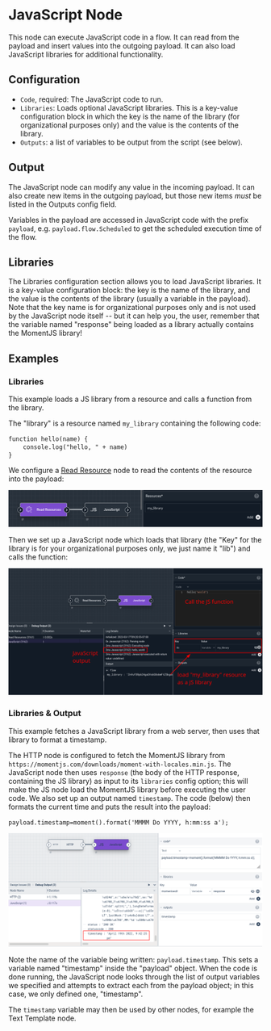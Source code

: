 # JavaScript Node

This node can execute JavaScript code in a flow. It can read from the payload and insert values into the outgoing payload. It can also load JavaScript libraries for additional functionality.

## Configuration

* `Code`, required: The JavaScript code to run.
* `Libraries`: Loads optional JavaScript libraries. This is a key-value configuration block in which the key is the name of the library (for organizational purposes only) and the value is the contents of the library.
* `Outputs`: a list of variables to be output from the script (see below).

## Output

The JavaScript node can modify any value in the incoming payload. It can also create new items in the outgoing payload, but those new items *must* be listed in the Outputs config field.

Variables in the payload are accessed in JavaScript code with the prefix `payload`, e.g. `payload.flow.Scheduled` to get the scheduled execution time of the flow.

## Libraries

The Libraries configuration section allows you to load JavaScript libraries. It is a key-value configuration block: the key is the name of the library, and the value is the contents of the library (usually a variable in the payload). Note that the key name is for organizational purposes only and is not used by the JavaScript node itself -- but it can help you, the user, remember that the variable named "response" being loaded as a library actually contains the MomentJS library!



## Examples

### Libraries

This example loads a JS library from a resource and calls a function from the library.

The "library" is a resource named `my_library` containing the following code:

```
function hello(name) {
	console.log("hello, " + name)
}
```

We configure a [Read Resource](resourceget.md) node to read the contents of the resource into the payload:

![](javascript-resource-read.png)

Then we set up a JavaScript node which loads that library (the "Key" for the library is for your organizational purposes only, we just name it "lib") and calls the function:

![](javascript-library.png)

### Libraries & Output

This example fetches a JavaScript library from a web server, then uses that library to format a timestamp.

The HTTP node is configured to fetch the MomentJS library from `https://momentjs.com/downloads/moment-with-locales.min.js`. The JavaScript node then uses `response` (the body of the HTTP response, containing the JS library) as input to its `libraries` config option; this will make the JS node load the MomentJS library before executing the user code. We also set up an output named `timestamp`. The code (below) then formats the current time and puts the result into the payload:

```
payload.timestamp=moment().format('MMMM Do YYYY, h:mm:ss a');
```

![](javascript-example.png)

Note the name of the variable being written: `payload.timestamp`. This sets a variable named "timestamp" inside the "payload" object. When the code is done running, the JavaScript node looks through the list of output variables we specified and attempts to extract each from the payload object; in this case, we only defined one, "timestamp".

The `timestamp` variable may then be used by other nodes, for example the Text Template node.